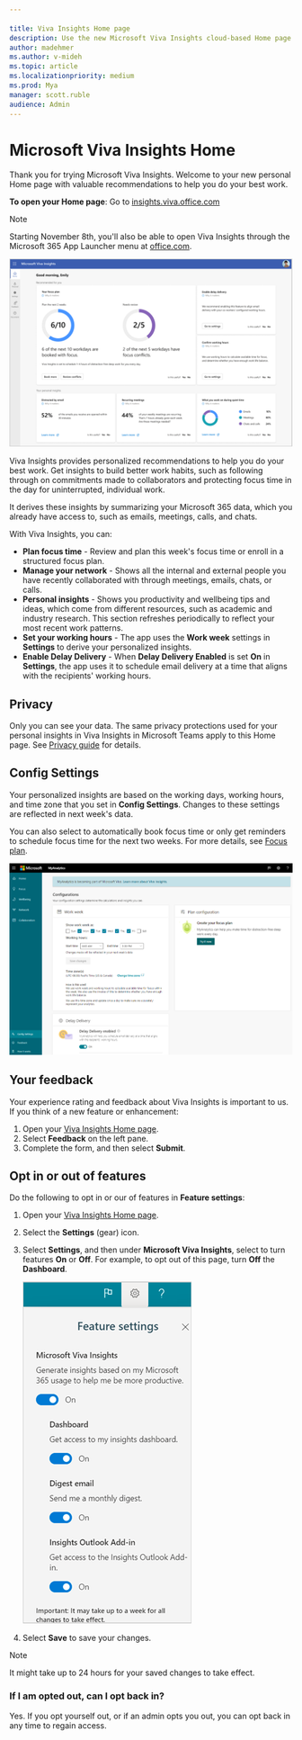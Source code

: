 ```yaml
---

title: Viva Insights Home page
description: Use the new Microsoft Viva Insights cloud-based Home page
author: madehmer
ms.author: v-mideh
ms.topic: article
ms.localizationpriority: medium 
ms.prod: Mya
manager: scott.ruble
audience: Admin
---
```


# Microsoft Viva Insights Home

Thank you for trying Microsoft Viva Insights. Welcome to your new personal Home page with valuable recommendations to help you do your best work.

**To open your Home page**: Go to [insights.viva.office.com](https://insights.viva.office.com)

>[!NOTE]
>Starting November 8th, you'll also be able to open Viva Insights through the Microsoft 365 App Launcher menu at [office.com](https://www.office.com).

![Viva Insights web app home page](../../Images/mya/use/home-web.png)

Viva Insights provides personalized recommendations to help you do your best work. Get insights to build better work habits, such as following through on commitments made to collaborators and protecting focus time in the day for uninterrupted, individual work.

It derives these insights by summarizing your Microsoft 365 data, which you already have access to, such as emails, meetings, calls, and chats.

With Viva Insights, you can:

* **Plan focus time** - Review and plan this week's focus time or enroll in a structured focus plan.
* **Manage your network** - Shows all the internal and external people you have recently collaborated with through meetings, emails, chats, or calls.
* **Personal insights** - Shows you productivity and wellbeing tips and ideas, which come from different resources, such as academic and industry research. This section refreshes periodically to reflect your most recent work patterns.
* **Set your working hours** - The app uses the **Work week** settings in **Settings** to derive your personalized insights.
* **Enable Delay Delivery** - When **Delay Delivery Enabled** is set **On** in **Settings**, the app uses it to schedule email delivery at a time that aligns with the recipients' working hours.  

## Privacy

Only you can see your data. The same privacy protections used for your personal insights in Viva Insights in Microsoft Teams apply to this Home page. See [Privacy guide](/insights/viva-teams-app-privacy) for details.

## Config Settings

Your personalized insights are based on the working days, working hours, and time zone that you set in **Config Settings**. Changes to these settings are reflected in next week's data.

You can also select to automatically book focus time or only get reminders to schedule focus time for the next two weeks. For more details, see [Focus plan](/myanalytics/use/focus-plan).

![Config Settings.](../../Images/mya/use/config-settings.png)

## Your feedback

Your experience rating and feedback about Viva Insights is important to us. If you think of a new feature or enhancement:

1. Open your [Viva Insights Home page](https://insights.viva.office.com).
2. Select **Feedback** on the left pane.
3. Complete the form, and then select **Submit**.

## Opt in or out of features

Do the following to opt in or our of features in **Feature settings**:

1. Open your [Viva Insights Home page](https://insights.viva.office.com).
2. Select the **Settings** (gear) icon.
3. Select **Settings**, and then under **Microsoft Viva Insights**, select to turn features **On** or **Off**. For example, to opt out of this page, turn **Off** the **Dashboard**.

    ![Feature settings.](../../Images/mya/use/v-feature-settings.png)

4. Select **Save** to save your changes.

>[!NOTE]
>It might take up to 24 hours for your saved changes to take effect.

### If I am opted out, can I opt back in?

Yes. If you opt yourself out, or if an admin opts you out, you can opt back in any time to regain access.
